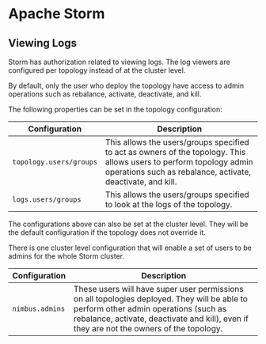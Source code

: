# Apache Storm

## Viewing Logs
Storm has authorization related to viewing logs. The log viewers are configured per topology instead of at the cluster level.

By default, only the user who deploy the topology have access to admin operations such as rebalance, activate, deactivate, and kill.

The following properties can be set in the topology configuration:

| Configuration | Description |
| -- | -- |
| `topology.users/groups` | This allows the users/groups specified to act as owners of the topology. This allows users to perform topology admin operations such as rebalance, activate, deactivate, and kill. |
| `logs.users/groups` | This allows the users/groups specified to look at the logs of the topology. |

The configurations above can also be set at the cluster level. They will be the default configuration if the topology does not override it.

There is one cluster level configuration that will enable a set of users to be admins for the whole Storm cluster.

| Configuration | Description |
| -- | -- |
| `nimbus.admins` | These users will have super user permissions on all topologies deployed. They will be able to perform other admin operations (such as rebalance, activate, deactivate and kill), even if they are not the owners of the topology. |